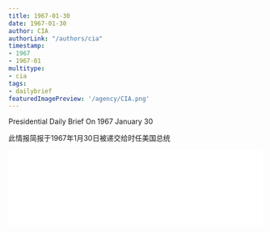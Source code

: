 ```yaml
---
title: 1967-01-30
date: 1967-01-30
author: CIA 
authorLink: "/authors/cia"
timestamp: 
- 1967
- 1967-01
multitype: 
- cia
tags: 
- dailybrief
featuredImagePreview: '/agency/CIA.png'
---
```



Presidential Daily Brief On 1967 January 30

此情报简报于1967年1月30日被递交给时任美国总统

<!--more-->





<div id="over" style="width:100%; overflow:hidden"> <iframe id="sFrame" name="sFrame" frameborder="no" border="0"  allowfullscreen marginwidth="0" scrolling="no" src = " /CIA/1967-01-30.html "  style = " position:absulute; width: 806px; top: 300;" > </iframe> </div>